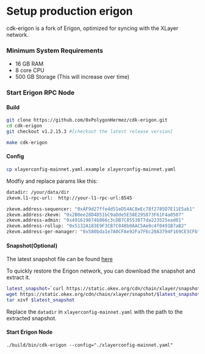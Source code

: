 # Setup production erigon
cdk-erigon is a fork of Erigon, optimized for syncing with the XLayer network.

### Minimum System Requirements
- 16 GB RAM
- 8 core CPU
- 500 GB Storage (This will increase over time) 

### Start Erigon RPC Node

#### Build
``` bash
git clone https://github.com/0xPolygonHermez/cdk-erigon.git
cd cdk-erigon
git checkout v1.2.15.3 #[checkout the latest release version]

make cdk-erigon
```

#### Config
``` bash
cp xlayerconfig-mainnet.yaml.example xlayerconfig-mainnet.yaml
```
Modfiy and replace params like this:
``` bash
datadir: /your/data/dir
zkevm.l1-rpc-url:  http://your-l1-rpc-url:8545

zkevm.address-sequencer: "0xAF9d27ffe4d51eD54AC8eEc78f2785D7E11E5ab1"
zkevm.address-zkevm: "0x2B0ee28D4D51bC9aDde5E58E295873F61F4a0507"
zkevm.address-admin: "0x491619874b866c3cDB7C8553877da223525ead01"
zkevm.address-rollup: "0x5132A183E9F3CB7C848b0AAC5Ae0c4f0491B7aB2"
zkevm.address-ger-manager: "0x580bda1e7A0CFAe92Fa7F6c20A3794F169CE3CFb"
```
#### Snapshot(Optional)
The latest snapshot file can be found [here](https://static.okex.org/cdn/chain/xlayer/snapshot/erigon-mainnet-snapshot.json)

To quickly restore the Erigon network, you can download the snapshot and extract it.
``` bash
latest_snapshot=`curl https://static.okex.org/cdn/chain/xlayer/snapshot/erigon-mainnet-latest`
wget https://static.okex.org/cdn/chain/xlayer/snapshot/$latest_snapshot
tar xzvf $latest_snapshot
```
Replace the `datadir` in `xlayerconfig-mainnet.yaml` with the path to the extracted snapshot.

#### Start Erigon Node
```
./build/bin/cdk-erigon --config="./xlayerconfig-mainnet.yaml"
```

